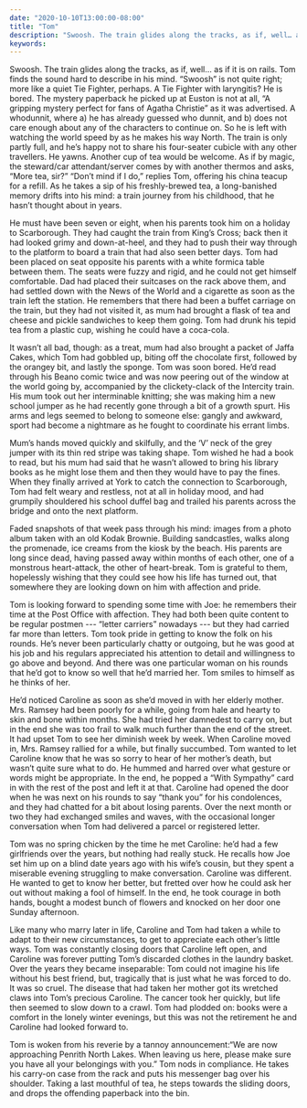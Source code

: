 ```yaml
---
date: "2020-10-10T13:00:00-08:00"
title: "Tom"
description: "Swoosh. The train glides along the tracks, as if, well… as if it is on rails."
keywords:
---
```


Swoosh. The train glides along the tracks, as if, well… as if it is on rails. Tom finds the sound
hard to describe in his mind. “Swoosh” is not quite right; more like a quiet Tie Fighter, perhaps. A
Tie Fighter with laryngitis? He is bored. The mystery paperback he picked up at Euston is not at
all, “A gripping mystery perfect for fans of Agatha Christie” as it was advertised. A whodunnit,
where a) he has already guessed who dunnit, and b) does not care enough about any of the characters
to continue on. So he is left with watching the world speed by as he makes his way North. The train
is only partly full, and he’s happy not to share his four-seater cubicle with any other
travellers. He yawns. Another cup of tea would be welcome. As if by magic, the steward/car
attendant/server comes by with another thermos and asks, “More tea, sir?” “Don’t mind if I do,”
replies Tom, offering his china teacup for a refill. As he takes a sip of his freshly-brewed tea, a
long-banished memory drifts into his mind: a train journey from his childhood, that he hasn’t
thought about in years.

He must have been seven or eight, when his parents took him on a holiday to Scarborough. They had
caught the train from King’s Cross; back then it had looked grimy and down-at-heel, and they had to
push their way through to the platform to board a train that had also seen better days. Tom had been
placed on seat opposite his parents with a white formica table between them. The seats were fuzzy
and rigid, and he could not get himself comfortable. Dad had placed their suitcases on the rack
above them, and had settled down with the News of the World and a cigarette as soon as the train
left the station. He remembers that there had been a buffet carriage on the train, but they had not
visited it, as mum had brought a flask of tea and cheese and pickle sandwiches to keep them
going. Tom had drunk his tepid tea from a plastic cup, wishing he could have a coca-cola.

It wasn’t all bad, though: as a treat, mum had also brought a packet of Jaffa Cakes, which Tom had
gobbled up, biting off the chocolate first, followed by the orangey bit, and lastly the sponge. Tom
was soon bored. He’d read through his Beano comic twice and was now peering out of the window at the
world going by, accompanied by the clickety-clack of the Intercity train. His mum took out her
interminable knitting; she was making him a new school jumper as he had recently gone through a bit
of a growth spurt. His arms and legs seemed to belong to someone else: gangly and awkward, sport had
become a nightmare as he fought to coordinate his errant limbs.

Mum’s hands moved quickly and skilfully, and the ‘V’ neck of the grey jumper with its thin red
stripe was taking shape. Tom wished he had a book to read, but his mum had said that he wasn’t
allowed to bring his library books as he might lose them and then they would have to pay the
fines. When they finally arrived at York to catch the connection to Scarborough, Tom had felt weary
and restless, not at all in holiday mood, and had grumpily shouldered his school duffel bag and
trailed his parents across the bridge and onto the next platform.

Faded snapshots of that week pass through his mind: images from a photo album taken with an old
Kodak Brownie. Building sandcastles, walks along the promenade, ice creams from the kiosk by the
beach. His parents are long since dead, having passed away within months of each other, one of a
monstrous heart-attack, the other of heart-break. Tom is grateful to them, hopelessly wishing that
they could see how his life has turned out, that somewhere they are looking down on him with
affection and pride.

Tom is looking forward to spending some time with Joe: he remembers their time at the Post Office
with affection. They had both been quite content to be regular postmen --- “letter carriers”
nowadays --- but they had carried far more than letters. Tom took pride in getting to know the folk on
his rounds. He’s never been particularly chatty or outgoing, but he was good at his job and his
regulars appreciated his attention to detail and willingness to go above and beyond. And there was
one particular woman on his rounds that he’d got to know so well that he’d married her. Tom smiles
to himself as he thinks of her.
 
He’d noticed Caroline as soon as she’d moved in with her elderly mother. Mrs. Ramsey had been poorly for a while,  going from hale and hearty to skin and bone within months. She had tried her damnedest to carry on, but in the end she was too frail to walk much further than the end of the street. It had upset Tom to see her diminish week by week. When Caroline moved in, Mrs. Ramsey rallied for a while, but finally succumbed. Tom wanted to let Caroline know that he was so sorry to hear of her mother’s death, but wasn’t quite sure what to do. He hummed and harred over what gesture or words might be appropriate. In the end, he popped a “With Sympathy” card in with the rest of the post and left it at that. Caroline had opened the door when he was next on his rounds to say “thank you” for his condolences, and they had chatted for a bit about losing parents. Over the next month or two they had exchanged smiles and waves, with the occasional longer conversation when Tom had delivered a parcel or registered letter.

Tom was no spring chicken by the time he met Caroline: he’d had a few girlfriends over the years,
but nothing had really stuck. He recalls how Joe set him up on a blind date years ago with his
wife’s cousin, but they spent a miserable evening struggling to make conversation. Caroline was
different. He wanted to get to know her better, but fretted over how he could ask her out without
making a fool of himself. In the end, he took courage in both hands, bought a modest bunch of
flowers and knocked on her door one Sunday afternoon.

Like many who marry later in life, Caroline and Tom had taken a while to adapt to their new
circumstances, to get to appreciate each other’s little ways. Tom was constantly closing doors that
Caroline left open, and Caroline was forever putting Tom’s discarded clothes in the laundry
basket. Over the years they became inseparable: Tom could not imagine his life without his best
friend, but, tragically that is just what he was forced to do. It was so cruel. The disease that had
taken her mother got its wretched claws into Tom’s precious Caroline. The cancer took her quickly,
but life then seemed to slow down to a crawl. Tom had plodded on: books were a comfort in the lonely
winter evenings, but this was not the retirement he and Caroline had looked forward to.

Tom is woken from his reverie by a tannoy announcement:“We are now approaching Penrith North
Lakes. When leaving us here, please make sure you have all your belongings with you.” Tom nods in
compliance. He takes his carry-on case from the rack and puts his messenger bag over his
shoulder. Taking a last mouthful of tea, he steps towards the sliding doors, and drops the offending
paperback into the bin.

